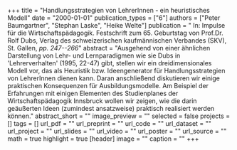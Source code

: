 +++
title = "Handlungsstrategien von LehrerInnen - ein heuristisches Modell"
date = "2000-01-01"
publication_types = ["6"]
authors = ["Peter Baumgartner", "Stephan Laske", "Heike Welte"]
publication = " In: Impulse für die Wirtschaftspädagogik. Festschrift zum 65. Geburtstag von Prof.Dr. Rolf Dubs, Verlag des schweizerischen kaufmännischen Verbandes (SKV), St. Gallen, _pp. 247--266_"
abstract = "Ausgehend von einer ähnlichen Darstellung von Lehr- und Lernparadigmen wie sie Dubs in 'Lehrerverhalten' (1995, 22-47) gibt, stellen wir ein dreidimensionales Modell vor, das als Heuristik bzw. Ideengenerator für Handlungsstrategien von LehrerInnen dienen kann. Daran anschließend diskutieren wir einige praktischen Konsequenzen für Ausbildungsmodelle. Am Beispiel der Erfahrungen mit einigen Elementen des Studienplanes der Wirtschaftspädagogik Innsbruck wollen wir zeigen, wie die darin geäußerten Ideen (zumindest ansatzweise) praktisch realisiert werden können."
abstract_short = ""
image_preview = ""
selected = false
projects = []
tags = []
url_pdf = ""
url_preprint = ""
url_code = ""
url_dataset = ""
url_project = ""
url_slides = ""
url_video = ""
url_poster = ""
url_source = ""
math = true
highlight = true
[header]
image = ""
caption = ""
+++
